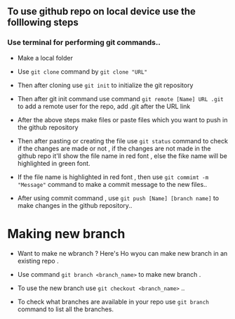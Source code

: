 ## To use github repo on local device use the folllowing steps

### Use terminal for performing git commands..

-  Make a local folder

-  Use ```git clone``` command by ```git clone "URL"```

-  Then after cloning use ```git init``` to initialize the git repository

-  Then after git init command use command ``` git remote [Name] URL .git ``` to add a remote user for the repo, add .git after the URL link 

- After the above steps make files or paste files which you want to push in the github repository

- Then after pasting or creating the file use ```git status``` command to check if the changes are made or not , if the changes are not made in the github repo it'll show the file name in red font , else the fike name will be highlighted in green font.

- If the file name is highlighted in red font , then use ```git commimt -m "Message"``` command to make a commit message to the new files..

- After using commit command , use ``` git push [Name] [branch name] ``` to make changes in the github repository..

# Making new branch

- Want to make ne wbranch ? Here's Ho wyou can make new branch in an existing repo .

- Use command ```git branch <branch_name>``` to make new branch .

- To use the new branch use ```git checkout <branch_name>``` ..

- To check what branches are available in your repo use ```git branch``` command to list all the branches.
